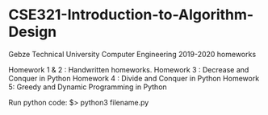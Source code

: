 # CSE321-Introduction-to-Algorithm-Design
Gebze Technical University Computer Engineering 2019-2020 homeworks

Homework 1 & 2 : Handwritten homeworks.
Homework 3 : Decrease and Conquer in Python
Homework 4 : Divide and Conquer in Python
Homework 5: Greedy and Dynamic Programming in Python

Run python code:
$> python3 filename.py
